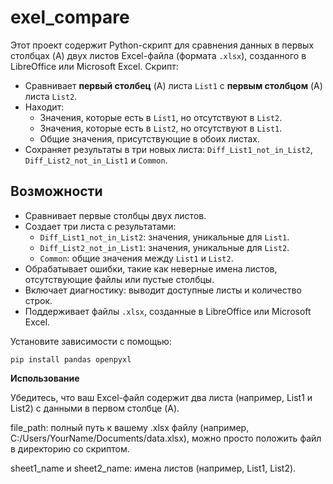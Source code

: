 # exel_compare

Этот проект содержит Python-скрипт для сравнения данных в первых столбцах (A) двух листов Excel-файла (формата `.xlsx`), созданного в LibreOffice или Microsoft Excel. Скрипт:
- Сравнивает **первый столбец** (A) листа `List1` с **первым столбцом** (A) листа `List2`.
- Находит:
  - Значения, которые есть в `List1`, но отсутствуют в `List2`.
  - Значения, которые есть в `List2`, но отсутствуют в `List1`.
  - Общие значения, присутствующие в обоих листах.
- Сохраняет результаты в три новых листа: `Diff_List1_not_in_List2`, `Diff_List2_not_in_List1` и `Common`.

## Возможности
- Сравнивает первые столбцы двух листов.
- Создает три листа с результатами:
  - `Diff_List1_not_in_List2`: значения, уникальные для `List1`.
  - `Diff_List2_not_in_List1`: значения, уникальные для `List2`.
  - `Common`: общие значения между `List1` и `List2`.
- Обрабатывает ошибки, такие как неверные имена листов, отсутствующие файлы или пустые столбцы.
- Включает диагностику: выводит доступные листы и количество строк.
- Поддерживает файлы `.xlsx`, созданные в LibreOffice или Microsoft Excel.

Установите зависимости с помощью:
```
pip install pandas openpyxl
```

**Использование**

Убедитесь, что ваш Excel-файл содержит два листа (например, List1 и List2) с данными в первом столбце (A).

file_path: полный путь к вашему .xlsx файлу (например, C:/Users/YourName/Documents/data.xlsx), можно просто положить файл в директорию со скриптом.

sheet1_name и sheet2_name: имена листов (например, List1, List2).
